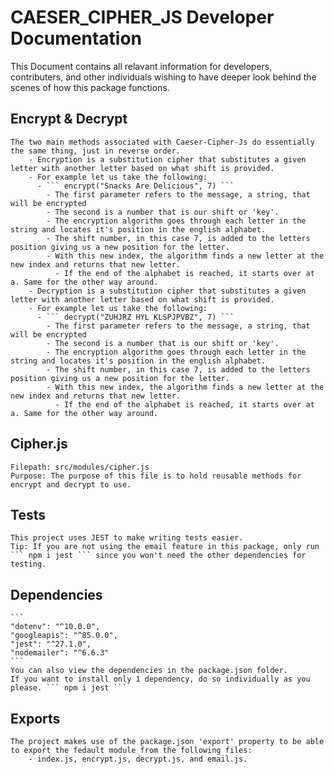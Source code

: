# CAESER_CIPHER_JS Developer Documentation

This Document contains all relavant information for developers, contributers, and other individuals wishing to have deeper look behind the scenes of how this package functions.

## Encrypt & Decrypt
    The two main methods associated with Caeser-Cipher-Js do essentially the same thing, just in reverse order. 
        - Encryption is a substitution cipher that substitutes a given letter with another letter based on what shift is provided.
        - For example let us take the following:
          - ``` encrypt("Snacks Are Delicious", 7) ```
            - The first parameter refers to the message, a string, that will be encrypted
            - The second is a number that is our shift or 'key'.
            - The encryption algorithm goes through each letter in the string and locates it's position in the english alphabet.
            - The shift number, in this case 7, is added to the letters position giving us a new position for the letter.
            - With this new index, the algorithm finds a new letter at the new index and returns that new letter.
              - If the end of the alphabet is reached, it starts over at a. Same for the other way around.
        - Decryption is a substitution cipher that substitutes a given letter with another letter based on what shift is provided.
        - For example let us take the following:
          - ``` decrypt("ZUHJRZ HYL KLSPJPVBZ", 7) ```
            - The first parameter refers to the message, a string, that will be encrypted
            - The second is a number that is our shift or 'key'.
            - The encryption algorithm goes through each letter in the string and locates it's position in the english alphabet.
            - The shift number, in this case 7, is added to the letters position giving us a new position for the letter.
            - With this new index, the algorithm finds a new letter at the new index and returns that new letter.
              - If the end of the alphabet is reached, it starts over at a. Same for the other way around.

## Cipher.js
    Filepath: src/modules/cipher.js
    Purpose: The purpose of this file is to hold reusable methods for encrypt and decrypt to use.

## Tests
    This project uses JEST to make writing tests easier.
    Tip: If you are not using the email feature in this package, only run ``` npm i jest ``` since you won't need the other dependencies for testing.

## Dependencies
    ```
    "dotenv": "^10.0.0",
    "googleapis": "^85.0.0",
    "jest": "^27.1.0",
    "nodemailer": "^6.6.3"
    ```
    You can also view the dependencies in the package.json folder.
    If you want to install only 1 dependency, do so individually as you please. ``` npm i jest ```

## Exports
    The project makes use of the package.json 'export' property to be able to export the fedault module from the following files:
        - index.js, encrypt.js, decrypt.js, and email.js.

